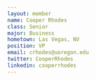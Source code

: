 ```yaml
---
layout: member
name: Cooper Rhodes
class: Senior
major: Business
hometown: Las Vegas, NV
position: VP
email: crhodes@uoregon.edu
twitter: CooperRhodes
linkedin: cooperrhodes
---
```

